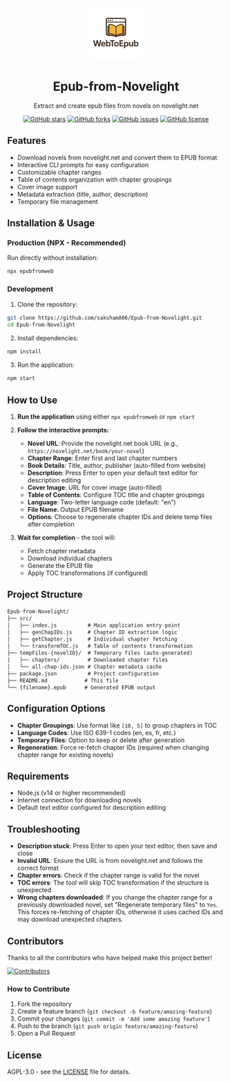 <div align="center">
  <img src="256.png" alt="Epub-from-Novelight Logo" width="128" height="128">
  
  # Epub-from-Novelight
  
  Extract and create epub files from novels on novelight.net
  
  [![GitHub stars](https://img.shields.io/github/stars/sakshamA06/Epub-from-Novelight?style=social)](https://github.com/sakshamA06/Epub-from-Novelight/stargazers)
  [![GitHub forks](https://img.shields.io/github/forks/sakshamA06/Epub-from-Novelight?style=social)](https://github.com/sakshamA06/Epub-from-Novelight/network/members)
  [![GitHub issues](https://img.shields.io/github/issues/sakshamA06/Epub-from-Novelight)](https://github.com/sakshamA06/Epub-from-Novelight/issues)
  [![GitHub license](https://img.shields.io/github/license/sakshamA06/Epub-from-Novelight)](https://github.com/sakshamA06/Epub-from-Novelight/blob/main/LICENSE)
</div>

## Features

- Download novels from novelight.net and convert them to EPUB format
- Interactive CLI prompts for easy configuration
- Customizable chapter ranges
- Table of contents organization with chapter groupings
- Cover image support
- Metadata extraction (title, author, description)
- Temporary file management

## Installation & Usage

### Production (NPX - Recommended)

Run directly without installation:

```bash
npx epubfromweb
```

### Development

1. Clone the repository:
```bash
git clone https://github.com/sakshamA06/Epub-from-Novelight.git
cd Epub-from-Novelight
```

2. Install dependencies:
```bash
npm install
```

3. Run the application:
```bash
npm start
```

## How to Use

1. **Run the application** using either `npx epubfromweb` or `npm start`

2. **Follow the interactive prompts:**
   - **Novel URL**: Provide the novelight.net book URL (e.g., `https://novelight.net/book/your-novel`)
   - **Chapter Range**: Enter first and last chapter numbers
   - **Book Details**: Title, author, publisher (auto-filled from website)
   - **Description**: Press Enter to open your default text editor for description editing
   - **Cover Image**: URL for cover image (auto-filled)
   - **Table of Contents**: Configure TOC title and chapter groupings
   - **Language**: Two-letter language code (default: "en")
   - **File Name**: Output EPUB filename
   - **Options**: Choose to regenerate chapter IDs and delete temp files after completion

3. **Wait for completion** - the tool will:
   - Fetch chapter metadata
   - Download individual chapters
   - Generate the EPUB file
   - Apply TOC transformations (if configured)

## Project Structure

```
Epub-from-Novelight/
├── src/
│   ├── index.js          # Main application entry point
│   ├── genChapIDs.js     # Chapter ID extraction logic
│   ├── getChapter.js     # Individual chapter fetching
│   └── transformTOC.js   # Table of contents transformation
├── tempFiles-{novelID}/  # Temporary files (auto-generated)
│   ├── chapters/         # Downloaded chapter files
│   └── all-chap-ids.json # Chapter metadata cache
├── package.json          # Project configuration
├── README.md            # This file
└── {filename}.epub      # Generated EPUB output
```

## Configuration Options

- **Chapter Groupings**: Use format like `[10, 5]` to group chapters in TOC
- **Language Codes**: Use ISO 639-1 codes (en, es, fr, etc.)
- **Temporary Files**: Option to keep or delete after generation
- **Regeneration**: Force re-fetch chapter IDs (required when changing chapter range for existing novels)

## Requirements

- Node.js (v14 or higher recommended)
- Internet connection for downloading novels
- Default text editor configured for description editing

## Troubleshooting

- **Description stuck**: Press Enter to open your text editor, then save and close
- **Invalid URL**: Ensure the URL is from novelight.net and follows the correct format
- **Chapter errors**: Check if the chapter range is valid for the novel
- **TOC errors**: The tool will skip TOC transformation if the structure is unexpected
- **Wrong chapters downloaded**: If you change the chapter range for a previously downloaded novel, set "Regenerate temporary files" to `Yes`. This forces re-fetching of chapter IDs, otherwise it uses cached IDs and may download unexpected chapters.

## Contributors

Thanks to all the contributors who have helped make this project better!

[![Contributors](https://contrib.rocks/image?repo=sakshamA06/Epub-from-Novelight)](https://github.com/sakshamA06/Epub-from-Novelight/graphs/contributors)

### How to Contribute

1. Fork the repository
2. Create a feature branch (`git checkout -b feature/amazing-feature`)
3. Commit your changes (`git commit -m 'Add some amazing feature'`)
4. Push to the branch (`git push origin feature/amazing-feature`)
5. Open a Pull Request

## License

AGPL-3.0 - see the [LICENSE](LICENSE) file for details.